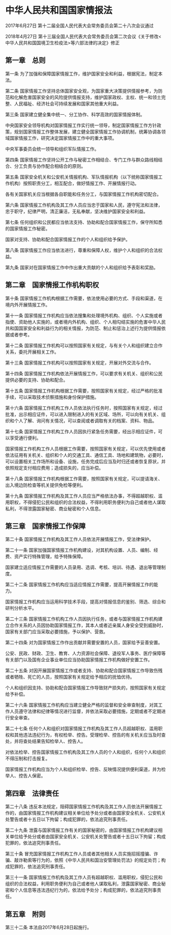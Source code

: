 # 中华人民共和国国家情报法

2017年6月27日 第十二届全国人民代表大会常务委员会第二十八次会议通过

2018年4月27日 第十三届全国人民代表大会常务委员会第二次会议《关于修改<中华人民共和国国境卫生检疫法>等六部法律的决定》修正

<!-- INFO END -->

## 第一章　总则

第一条 为了加强和保障国家情报工作，维护国家安全和利益，根据宪法，制定本法。

第二条 国家情报工作坚持总体国家安全观，为国家重大决策提供情报参考，为防范和化解危害国家安全的风险提供情报支持，维护国家政权、主权、统一和领土完整、人民福祉、经济社会可持续发展和国家其他重大利益。

第三条 国家建立健全集中统一、分工协作、科学高效的国家情报体制。

中央国家安全领导机构对国家情报工作实行统一领导，制定国家情报工作方针政策，规划国家情报工作整体发展，建立健全国家情报工作协调机制，统筹协调各领域国家情报工作，研究决定国家情报工作中的重大事项。

中央军事委员会统一领导和组织军队情报工作。

第四条 国家情报工作坚持公开工作与秘密工作相结合、专门工作与群众路线相结合、分工负责与协作配合相结合的原则。

第五条 国家安全机关和公安机关情报机构、军队情报机构（以下统称国家情报工作机构）按照职责分工，相互配合，做好情报工作、开展情报行动。

各有关国家机关应当根据各自职能和任务分工，与国家情报工作机构密切配合。

第六条 国家情报工作机构及其工作人员应当忠于国家和人民，遵守宪法和法律，忠于职守，纪律严明，清正廉洁，无私奉献，坚决维护国家安全和利益。

第七条 任何组织和公民都应当依法支持、协助和配合国家情报工作，保守所知悉的国家情报工作秘密。

国家对支持、协助和配合国家情报工作的个人和组织给予保护。

第八条 国家情报工作应当依法进行，尊重和保障人权，维护个人和组织的合法权益。

第九条 国家对在国家情报工作中作出重大贡献的个人和组织给予表彰和奖励。

## 第二章　国家情报工作机构职权

第十条 国家情报工作机构根据工作需要，依法使用必要的方式、手段和渠道，在境内外开展情报工作。

第十一条 国家情报工作机构应当依法搜集和处理境外机构、组织、个人实施或者指使、资助他人实施的，或者境内外机构、组织、个人相勾结实施的危害中华人民共和国国家安全和利益行为的相关情报，为防范、制止和惩治上述行为提供情报依据或者参考。

第十二条 国家情报工作机构可以按照国家有关规定，与有关个人和组织建立合作关系，委托开展相关工作。

第十三条 国家情报工作机构可以按照国家有关规定，开展对外交流与合作。

第十四条 国家情报工作机构依法开展情报工作，可以要求有关机关、组织和公民提供必要的支持、协助和配合。

第十五条 国家情报工作机构根据工作需要，按照国家有关规定，经过严格的批准手续，可以采取技术侦察措施和身份保护措施。

第十六条 国家情报工作机构工作人员依法执行任务时，按照国家有关规定，经过批准，出示相应证件，可以进入限制进入的有关区域、场所，可以向有关机关、组织和个人了解、询问有关情况，可以查阅或者调取有关的档案、资料、物品。

第十七条 国家情报工作机构工作人员因执行紧急任务需要，经出示相应证件，可以享受通行便利。

国家情报工作机构工作人员根据工作需要，按照国家有关规定，可以优先使用或者依法征用有关机关、组织和个人的交通工具、通信工具、场地和建筑物，必要时，可以设置相关工作场所和设备、设施，任务完成后应当及时归还或者恢复原状，并依照规定支付相应费用；造成损失的，应当补偿。

第十八条 国家情报工作机构根据工作需要，按照国家有关规定，可以提请海关、出入境边防检查等机关提供免检等便利。

第十九条 国家情报工作机构及其工作人员应当严格依法办事，不得超越职权、滥用职权，不得侵犯公民和组织的合法权益，不得利用职务便利为自己或者他人谋取私利，不得泄露国家秘密、商业秘密和个人信息。

## 第三章　国家情报工作保障

第二十条 国家情报工作机构及其工作人员依法开展情报工作，受法律保护。

第二十一条 国家加强国家情报工作机构建设，对其机构设置、人员、编制、经费、资产实行特殊管理，给予特殊保障。

国家建立适应情报工作需要的人员录用、选调、考核、培训、待遇、退出等管理制度。

第二十二条 国家情报工作机构应当适应情报工作需要，提高开展情报工作的能力。

国家情报工作机构应当运用科学技术手段，提高对情报信息的鉴别、筛选、综合和研判分析水平。

第二十三条 国家情报工作机构工作人员因执行任务，或者与国家情报工作机构建立合作关系的人员因协助国家情报工作，其本人或者近亲属人身安全受到威胁时，国家有关部门应当采取必要措施，予以保护、营救。

第二十四条 对为国家情报工作作出贡献并需要安置的人员，国家给予妥善安置。

公安、民政、财政、卫生、教育、人力资源社会保障、退役军人事务、医疗保障等有关部门以及国有企业事业单位应当协助国家情报工作机构做好安置工作。

第二十五条 对因开展国家情报工作或者支持、协助和配合国家情报工作导致伤残或者牺牲、死亡的人员，按照国家有关规定给予相应的抚恤优待。

个人和组织因支持、协助和配合国家情报工作导致财产损失的，按照国家有关规定给予补偿。

第二十六条 国家情报工作机构应当建立健全严格的监督和安全审查制度，对其工作人员遵守法律和纪律等情况进行监督，并依法采取必要措施，定期或者不定期进行安全审查。

第二十七条 任何个人和组织对国家情报工作机构及其工作人员超越职权、滥用职权和其他违法违纪行为，有权检举、控告。受理检举、控告的有关机关应当及时查处，并将查处结果告知检举人、控告人。

对依法检举、控告国家情报工作机构及其工作人员的个人和组织，任何个人和组织不得压制和打击报复。

国家情报工作机构应当为个人和组织检举、控告、反映情况提供便利渠道，并为检举人、控告人保密。

## 第四章　法律责任

第二十八条 违反本法规定，阻碍国家情报工作机构及其工作人员依法开展情报工作的，由国家情报工作机构建议相关单位给予处分或者由国家安全机关、公安机关处警告或者十五日以下拘留；构成犯罪的，依法追究刑事责任。

第二十九条 泄露与国家情报工作有关的国家秘密的，由国家情报工作机构建议相关单位给予处分或者由国家安全机关、公安机关处警告或者十五日以下拘留；构成犯罪的，依法追究刑事责任。

第三十条 冒充国家情报工作机构工作人员或者其他相关人员实施招摇撞骗、诈骗、敲诈勒索等行为的，依照《中华人民共和国治安管理处罚法》的规定处罚；构成犯罪的，依法追究刑事责任。

第三十一条 国家情报工作机构及其工作人员有超越职权、滥用职权，侵犯公民和组织的合法权益，利用职务便利为自己或者他人谋取私利，泄露国家秘密、商业秘密和个人信息等违法违纪行为的，依法给予处分；构成犯罪的，依法追究刑事责任。

## 第五章　附则

第三十二条 本法自2017年6月28日起施行。

